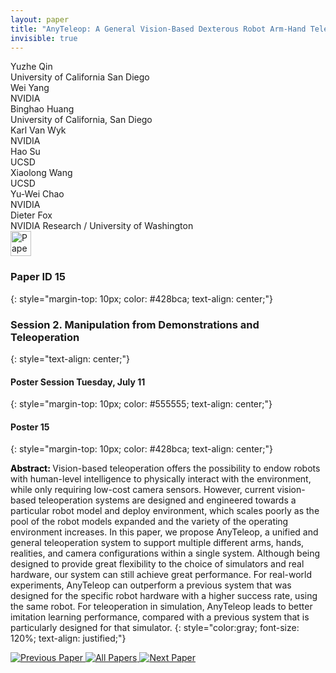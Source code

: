 ```yaml
---
layout: paper
title: "AnyTeleop: A General Vision-Based Dexterous Robot Arm-Hand Teleoperation System"
invisible: true
---
```

<div class="paper-authors">
<div class="paper-author-box">
    <div class="paper-author-name">Yuzhe Qin</div>
    <div class="paper-author-uni">University of California San Diego</div>
</div>
<div class="paper-author-box">
    <div class="paper-author-name">Wei Yang</div>
    <div class="paper-author-uni">NVIDIA</div>
</div>
<div class="paper-author-box">
    <div class="paper-author-name">Binghao Huang</div>
    <div class="paper-author-uni">University of California, San Diego</div>
</div>
<div class="paper-author-box">
    <div class="paper-author-name">Karl Van Wyk</div>
    <div class="paper-author-uni">NVIDIA</div>
</div>
<div class="paper-author-box">
    <div class="paper-author-name">Hao Su</div>
    <div class="paper-author-uni">UCSD</div>
</div>
<div class="paper-author-box">
    <div class="paper-author-name">Xiaolong Wang</div>
    <div class="paper-author-uni">UCSD</div>
</div>
<div class="paper-author-box">
    <div class="paper-author-name">Yu-Wei Chao</div>
    <div class="paper-author-uni">NVIDIA</div>
</div>
<div class="paper-author-box">
    <div class="paper-author-name">Dieter Fox</div>
    <div class="paper-author-uni">NVIDIA Research / University of Washington</div>
</div>

</div><div class="paper-pdf">
<div> <a href="http://www.roboticsproceedings.org/rss19/p015.pdf"><img src="{{ site.baseurl }}/images/paper_link.png" alt="Paper Website" width = "33"  height = "40"/></a> </div>
</div>

### Paper ID 15
{: style="margin-top: 10px; color: #428bca; text-align: center;"}

### Session 2. Manipulation from Demonstrations and Teleoperation
{: style="text-align: center;"}

#### Poster Session Tuesday, July 11
{: style="margin-top: 10px; color: #555555; text-align: center;"}

#### Poster 15
{: style="margin-top: 10px; color: #428bca; text-align: center;"}

<b style="color: black;">Abstract: </b>Vision-based teleoperation offers the possibility to endow robots with human-level intelligence to physically interact with the environment, while only requiring low-cost camera sensors. However, current vision-based teleoperation systems are designed and engineered towards a particular robot model and deploy environment, which scales poorly as the pool of the robot models expanded and the variety of the operating environment increases. In this paper, we propose AnyTeleop, a unified and general teleoperation system to support multiple different arms, hands, realities, and camera configurations within a single system. Although being designed to provide great flexibility to the choice of simulators and real hardware, our system can still achieve great performance. For real-world experiments, AnyTeleop
can outperform a previous system that was designed for the specific robot hardware with a higher success rate, using the same robot. For teleoperation in simulation, AnyTeleop leads to better imitation learning performance, compared with a previous system that is particularly designed for that simulator.
{: style="color:gray; font-size: 120%; text-align: justified;"}


<div class="paper-menu">
<a href="{{ site.baseurl }}/program/papers/014/"> <img src="{{ site.baseurl }}/images/previous_paper_icon.png" alt="Previous Paper" title="Previous Paper"/> </a>
<a href="{{ site.baseurl }}/program/papers"><img src="{{ site.baseurl }}/images/overview_icon.png" alt="All Papers" title="All Papers"/> </a>
<a href="{{ site.baseurl }}/program/papers/016/"> <img src="{{ site.baseurl }}/images/next_paper_icon.png" alt="Next Paper" title="Next Paper"/> </a>

</div>
